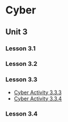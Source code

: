# Cyber
## Unit 3
### Lesson 3.1  

### Lesson 3.2

### Lesson 3.3
- [Cyber Activity 3.3.3](https://github.com/BSSD-CS/cyber-activity-333)
- [Cyber Activity 3.3.4](https://github.com/BSSD-CS/cyber-activity-334) 

### Lesson 3.4